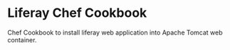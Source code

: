 Liferay Chef Cookbook
=====================

Chef Cookbook to install liferay web application into Apache Tomcat web container.

